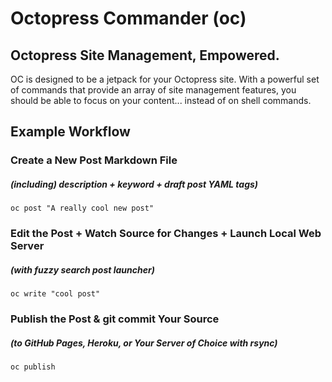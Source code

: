 Octopress Commander (oc)
===================

## Octopress Site Management, Empowered.
OC is designed to be a jetpack for your Octopress site. With a powerful set of commands that provide an array of site management features, you should be able to focus on your content... instead of on shell commands.

## Example Workflow
### Create a New Post Markdown File 
##### (including) description + keyword + draft post YAML tags)
```
oc post "A really cool new post"
```

### Edit the Post + Watch Source for Changes + Launch Local Web Server
##### (with fuzzy search post launcher)
```
oc write "cool post"
```

### Publish the Post & git commit Your Source
##### (to GitHub Pages, Heroku, or Your Server of Choice with rsync)
```
oc publish
```
